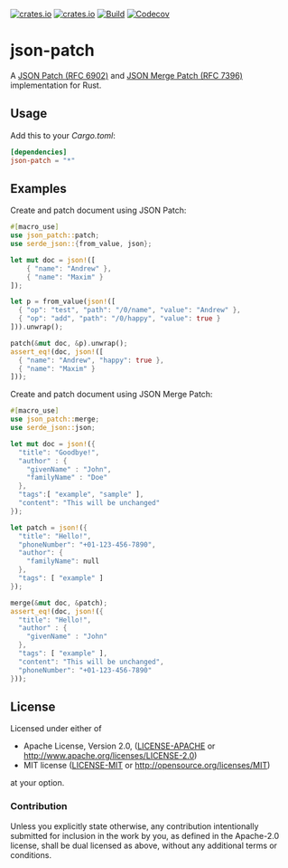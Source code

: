 [![crates.io](https://img.shields.io/crates/v/json-patch.svg)](https://crates.io/crates/json-patch)
[![crates.io](https://img.shields.io/crates/d/json-patch.svg)](https://crates.io/crates/json-patch)
[![Build](https://github.com/idubrov/json-patch/actions/workflows/main.yml/badge.svg)](https://github.com/idubrov/json-patch/actions)
[![Codecov](https://codecov.io/gh/idubrov/json-patch/branch/main/graph/badge.svg?token=hdcr6yfBfa)](https://codecov.io/gh/idubrov/json-patch)

# json-patch

A [JSON Patch (RFC 6902)](https://tools.ietf.org/html/rfc6902) and
[JSON Merge Patch (RFC 7396)](https://tools.ietf.org/html/rfc7396) implementation for Rust.

## Usage

Add this to your *Cargo.toml*:
```toml
[dependencies]
json-patch = "*"
```

## Examples
Create and patch document using JSON Patch:

```rust
#[macro_use]
use json_patch::patch;
use serde_json::{from_value, json};

let mut doc = json!([
    { "name": "Andrew" },
    { "name": "Maxim" }
]);

let p = from_value(json!([
  { "op": "test", "path": "/0/name", "value": "Andrew" },
  { "op": "add", "path": "/0/happy", "value": true }
])).unwrap();

patch(&mut doc, &p).unwrap();
assert_eq!(doc, json!([
  { "name": "Andrew", "happy": true },
  { "name": "Maxim" }
]));

```

Create and patch document using JSON Merge Patch:

```rust
#[macro_use]
use json_patch::merge;
use serde_json::json;

let mut doc = json!({
  "title": "Goodbye!",
  "author" : {
    "givenName" : "John",
    "familyName" : "Doe"
  },
  "tags":[ "example", "sample" ],
  "content": "This will be unchanged"
});

let patch = json!({
  "title": "Hello!",
  "phoneNumber": "+01-123-456-7890",
  "author": {
    "familyName": null
  },
  "tags": [ "example" ]
});

merge(&mut doc, &patch);
assert_eq!(doc, json!({
  "title": "Hello!",
  "author" : {
    "givenName" : "John"
  },
  "tags": [ "example" ],
  "content": "This will be unchanged",
  "phoneNumber": "+01-123-456-7890"
}));
```

## License

Licensed under either of

 * Apache License, Version 2.0, ([LICENSE-APACHE](LICENSE-APACHE) or http://www.apache.org/licenses/LICENSE-2.0)
 * MIT license ([LICENSE-MIT](LICENSE-MIT) or http://opensource.org/licenses/MIT)

at your option.

### Contribution

Unless you explicitly state otherwise, any contribution intentionally submitted
for inclusion in the work by you, as defined in the Apache-2.0 license, shall be dual licensed as above, without any
additional terms or conditions.
